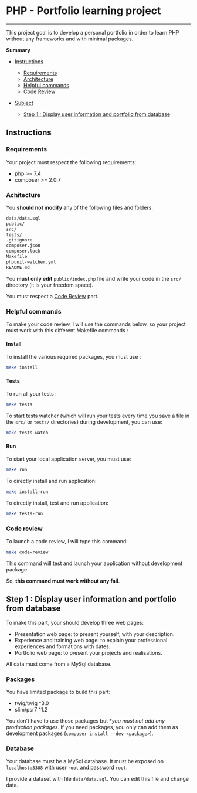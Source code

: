 # PHP - Portfolio learning project
---

This project goal is to develop a personal portfolio in order to learn PHP without any frameworks and with minimal packages.

**Summary**

- [Instructions](#instructions)
	- [Requirements](#requirements)
	- [Architecture](#architecture)
	- [Helpful commands](#commands)
	- [Code Review](#code-review)
	
- [Subject](#subject)
	- [Step 1 : Display user information and portfolio from database](#step-1)

## <a name="instructions">Instructions<a/>

### <a name="requirements">Requirements</a>

Your project must respect the following requirements:

- php >= 7.4
- composer >= 2.0.7

### <a name="architecture">Achitecture</a>

You **should not modify** any of the following files and folders:

```bash
data/data.sql
public/
src/
tests/
.gitignore
composer.json
composer.lock
Makefile
phpunit-watcher.yml
README.md
```


You **must only edit** `public/index.php` file and write your code in the `src/` directory (it is your freedom space).

You must respect a [Code Review](#code-review) part.

### <a name="commands">Helpful commands</a>

To make your code review, I will use the commands below, so your project must work with this different Makefile commands :

#### Install

To install the various required packages, you must use :

```bash
make install
```

#### Tests

To run all your tests :

```bash
make tests
```

To start tests watcher (which will run your tests every time you save a file in the `src/` or `tests/` directories) during development, you can use:

```bash
make tests-watch
```

#### Run

To start your local application server, you must use:

```bash
make run
```

To directly install and run application:

```bash
make install-run
``` 

To directly install, test and run application:

```bash
make tests-run
```

### <a name="code-review">Code review</a>

To launch a code review, I will type this command:

```bash
make code-review
```

This command will test and launch your application without development package.

So, **this command must work without any fail**.

## <a name="step-1">Step 1 : Display user information and portfolio from database</a>

To make this part, your should develop three web pages:

- Presentation web page: to present yourself, with your description.
- Experience and training web page: to explain your professional experiences and formations with dates.
- Portfolio web page: to present your projects and realisations.

All data must come from a MySql database.

### Packages

You have limited package to build this part:

- twig/twig ^3.0
- slim/psr7 ^1.2

You don't have to use those packages but **you must not add any production packages*. If you need packages, you only can add them as development packages (`composer install --dev <package>`).

### Database

Your database must be a MySql database. It must be exposed on `localhost:3308` with user `root` and password `root`.

I provide a dataset with file `data/data.sql`. You can edit this file and change data.
